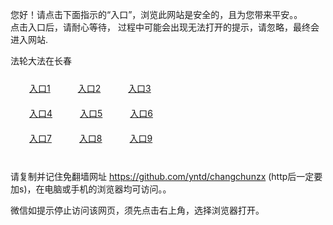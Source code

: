 您好！请点击下面指示的“入口”，浏览此网站是安全的，且为您带来平安。。 <br/>
点击入口后，请耐心等待， 过程中可能会出现无法打开的提示，请忽略，最终会进入网站. </br>

法轮大法在长春<br/>
<div style="padding:10px"><a style="margin:20px" target="_blank" href="https://d32c9y0rl6mkwm.cloudfront.net/2Qpsp?odgycfdy" id="ccLink1" rel="nofollow">入口1</a> <a target="_blank" style="margin:20px" href="https://d12c7zlj1qw0p9.cloudfront.net/2Qpsp?bxplu" id="ccLink2" rel="nofollow">入口2</a> <a style="margin:20px" target="_blank" href="https://d21ksq1txvf3gb.cloudfront.net/2Qpsp?dwdzstm" id="ccLink3" rel="nofollow">入口3</a></div>

<div style="padding:10px" ><a style="margin:20px" target="_blank" href="https://d32c9y0rl6mkwm.cloudfront.net/2Qpsp?odgycfdy" id="ccLink4" rel="nofollow">入口4</a> <a style="margin:20px" href="https://d12c7zlj1qw0p9.cloudfront.net/2Qpsp?bxplu" target="_blank" id="ccLink5" rel="nofollow">入口5</a> <a style="margin:20px" href="https://d21ksq1txvf3gb.cloudfront.net/2Qpsp?dwdzstm" target="_blank" id="ccLink6" rel="nofollow">入口6</a></div>

<div style="padding:10px"><a style="margin:20px" target="_blank" href="https://d32c9y0rl6mkwm.cloudfront.net/2Qpsp?odgycfdy" id="ccLink7" rel="nofollow">入口7</a> <a style="margin:20px" href="https://d12c7zlj1qw0p9.cloudfront.net/2Qpsp?bxplu" target="_blank" id="ccLink8" rel="nofollow">入口8</a> <a style="margin:20px" target="_blank" href="https://d21ksq1txvf3gb.cloudfront.net/2Qpsp?dwdzstm" id="ccLink9" rel="nofollow">入口9</a></div>

<br/>



请复制并记住免翻墙网址 https://github.com/yntd/changchunzx (http后一定要加s)，在电脑或手机的浏览器均可访问。。<br/>

微信如提示停止访问该网页，须先点击右上角，选择浏览器打开。
